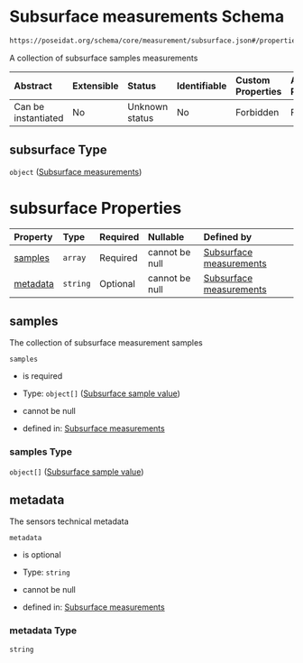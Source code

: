 # Subsurface measurements Schema

```txt
https://poseidat.org/schema/core/measurement/subsurface.json#/properties/subsurface
```

A collection of subsurface samples measurements

| Abstract            | Extensible | Status         | Identifiable | Custom Properties | Additional Properties | Access Restrictions | Defined In                                                                                        |
| :------------------ | :--------- | :------------- | :----------- | :---------------- | :-------------------- | :------------------ | :------------------------------------------------------------------------------------------------ |
| Can be instantiated | No         | Unknown status | No           | Forbidden         | Forbidden             | none                | [measurement-value.json*](schemas/core/measurement/measurement-value.json "open original schema") |

## subsurface Type

`object` ([Subsurface measurements](measurement-value-properties-subsurface-measurements.md))

# subsurface Properties

| Property              | Type     | Required | Nullable       | Defined by                                                                                                                                                            |
| :-------------------- | :------- | :------- | :------------- | :-------------------------------------------------------------------------------------------------------------------------------------------------------------------- |
| [samples](#samples)   | `array`  | Required | cannot be null | [Subsurface measurements](subsurface-properties-subsurface-measurement-samples.md "https://poseidat.org/schema/core/measurement/subsurface.json#/properties/samples") |
| [metadata](#metadata) | `string` | Optional | cannot be null | [Subsurface measurements](subsurface-properties-metadata.md "https://poseidat.org/schema/core/measurement/subsurface.json#/properties/metadata")                      |

## samples

The collection of subsurface measurement samples

`samples`

*   is required

*   Type: `object[]` ([Subsurface sample value](subsurface-properties-subsurface-measurement-samples-subsurface-sample-value.md))

*   cannot be null

*   defined in: [Subsurface measurements](subsurface-properties-subsurface-measurement-samples.md "https://poseidat.org/schema/core/measurement/subsurface.json#/properties/samples")

### samples Type

`object[]` ([Subsurface sample value](subsurface-properties-subsurface-measurement-samples-subsurface-sample-value.md))

## metadata

The sensors technical metadata

`metadata`

*   is optional

*   Type: `string`

*   cannot be null

*   defined in: [Subsurface measurements](subsurface-properties-metadata.md "https://poseidat.org/schema/core/measurement/subsurface.json#/properties/metadata")

### metadata Type

`string`
